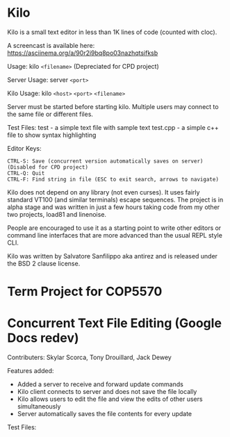 Kilo
===

Kilo is a small text editor in less than 1K lines of code (counted with cloc).

A screencast is available here: https://asciinema.org/a/90r2i9bq8po03nazhqtsifksb

Usage: kilo `<filename>` (Depreciated for CPD project)

Server Usage: server `<port>`

Kilo Usage: kilo `<host>` `<port>` `<filename>`

Server must be started before starting kilo. Multiple users may connect to the same file
or different files.

Test Files:
test - a simple text file with sample text
test.cpp - a simple c++ file to show syntax highlighting

Editor Keys:

    CTRL-S: Save (concurrent version automatically saves on server) (Disabled for CPD project)
    CTRL-Q: Quit
    CTRL-F: Find string in file (ESC to exit search, arrows to navigate)

Kilo does not depend on any library (not even curses). It uses fairly standard
VT100 (and similar terminals) escape sequences. The project is in alpha
stage and was written in just a few hours taking code from my other two
projects, load81 and linenoise.

People are encouraged to use it as a starting point to write other editors
or command line interfaces that are more advanced than the usual REPL
style CLI.

Kilo was written by Salvatore Sanfilippo aka antirez and is released
under the BSD 2 clause license.

Term Project for COP5570
===
Concurrent Text File Editing (Google Docs redev)
===

Contributers:
Skylar Scorca,
Tony Drouillard,
Jack Dewey

Features added:
- Added a server to receive and forward update commands
- Kilo client connects to server and does not save the file locally
- Kilo allows users to edit the file and view the edits of other users simultaneously
- Server automatically saves the file contents for every update

Test Files:


